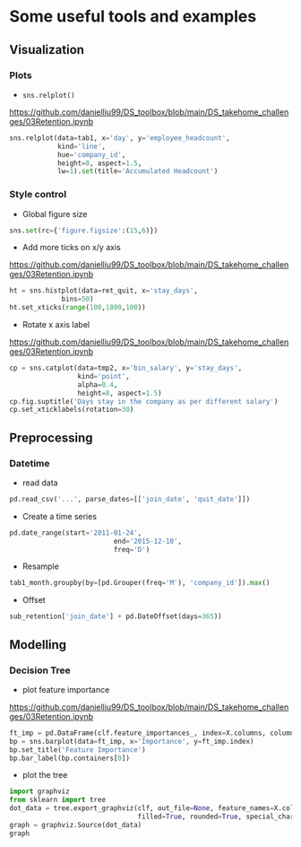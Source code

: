 # Some useful tools and examples

## Visualization 

### Plots
- `sns.relplot()`  

https://github.com/danielliu99/DS_toolbox/blob/main/DS_takehome_challenges/03Retention.ipynb 
```python
sns.relplot(data=tab1, x='day', y='employee_headcount', 
            kind='line', 
            hue='company_id', 
            height=8, aspect=1.5, 
            lw=1).set(title='Accumulated Headcount')
```

### Style control

- Global figure size 
```python
sns.set(rc={'figure.figsize':(15,6)})
```

- Add more ticks on x/y axis 

https://github.com/danielliu99/DS_toolbox/blob/main/DS_takehome_challenges/03Retention.ipynb 
```python
ht = sns.histplot(data=ret_quit, x='stay_days', 
             bins=50)
ht.set_xticks(range(100,1800,100))
```

- Rotate x axis label 

https://github.com/danielliu99/DS_toolbox/blob/main/DS_takehome_challenges/03Retention.ipynb
```python
cp = sns.catplot(data=tmp2, x='bin_salary', y='stay_days', 
                 kind='point', 
                 alpha=0.4,
                 height=8, aspect=1.5)
cp.fig.suptitle('Days stay in the company as per different salary')
cp.set_xticklabels(rotation=30)
```


## Preprocessing 

### Datetime 
- read data 
```python 
pd.read_csv('...', parse_dates=[['join_date', 'quit_date']])
```
- Create a time series 
```python
pd.date_range(start='2011-01-24', 
                          end='2015-12-10', 
                          freq='D')
```

- Resample 
```python
tab1_month.groupby(by=[pd.Grouper(freq='M'), 'company_id']).max()
```

- Offset
```python
sub_retention['join_date'] + pd.DateOffset(days=365))
```


## Modelling

### Decision Tree 

- plot feature importance 

https://github.com/danielliu99/DS_toolbox/blob/main/DS_takehome_challenges/03Retention.ipynb 
```python
ft_imp = pd.DataFrame(clf.feature_importances_, index=X.columns, columns=['Importance']).sort_values('Importance', ascending=False)
bp = sns.barplot(data=ft_imp, x='Importance', y=ft_imp.index)
bp.set_title('Feature Importance')
bp.bar_label(bp.containers[0])
```

- plot the tree 
```python
import graphviz
from sklearn import tree
dot_data = tree.export_graphviz(clf, out_file=None, feature_names=X.columns, class_names=['Stay Longer', 'Quit in 1 year'], 
                                filled=True, rounded=True, special_characters=True)  
graph = graphviz.Source(dot_data)
graph
``` 


